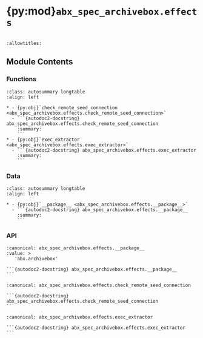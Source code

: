 # {py:mod}`abx_spec_archivebox.effects`

```{py:module} abx_spec_archivebox.effects
```

```{autodoc2-docstring} abx_spec_archivebox.effects
:allowtitles:
```

## Module Contents

### Functions

````{list-table}
:class: autosummary longtable
:align: left

* - {py:obj}`check_remote_seed_connection <abx_spec_archivebox.effects.check_remote_seed_connection>`
  - ```{autodoc2-docstring} abx_spec_archivebox.effects.check_remote_seed_connection
    :summary:
    ```
* - {py:obj}`exec_extractor <abx_spec_archivebox.effects.exec_extractor>`
  - ```{autodoc2-docstring} abx_spec_archivebox.effects.exec_extractor
    :summary:
    ```
````

### Data

````{list-table}
:class: autosummary longtable
:align: left

* - {py:obj}`__package__ <abx_spec_archivebox.effects.__package__>`
  - ```{autodoc2-docstring} abx_spec_archivebox.effects.__package__
    :summary:
    ```
````

### API

````{py:data} __package__
:canonical: abx_spec_archivebox.effects.__package__
:value: >
   'abx.archivebox'

```{autodoc2-docstring} abx_spec_archivebox.effects.__package__
```

````

````{py:function} check_remote_seed_connection(urls, extractor, credentials, created_by)
:canonical: abx_spec_archivebox.effects.check_remote_seed_connection

```{autodoc2-docstring} abx_spec_archivebox.effects.check_remote_seed_connection
```
````

````{py:function} exec_extractor(url, extractor, credentials, config)
:canonical: abx_spec_archivebox.effects.exec_extractor

```{autodoc2-docstring} abx_spec_archivebox.effects.exec_extractor
```
````
